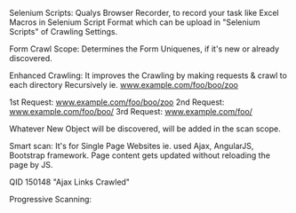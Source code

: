 Selenium Scripts: 
Qualys Browser Recorder, to record your task like Excel Macros in Selenium Script Format which can be upload in "Selenium Scripts" of Crawling Settings.


Form Crawl Scope: Determines the Form Uniquenes, if it's new or already discovered.


Enhanced Crawling:
It improves the Crawling by making requests & crawl to each directory Recursively ie. www.example.com/foo/boo/zoo

1st Request: www.example.com/foo/boo/zoo
2nd Request: www.example.com/foo/boo/
3rd Request: www.example.com/foo/

Whatever New Object will be discovered, will be added in the scan scope.


Smart scan:
It's for Single Page Websites ie. used Ajax, AngularJS, Bootstrap framework. Page content gets updated without reloading the page by JS.

QID 150148 "Ajax Links Crawled"


Progressive Scanning:

